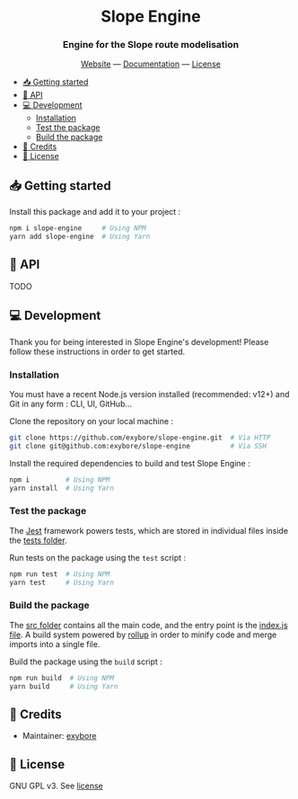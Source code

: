<div align="center">
    <h1>Slope Engine</h1>
    <h3>Engine for the Slope route modelisation</h3>
    <a href="https://slope.netlify.app">Website</a> &mdash; <a href="https://docs.slope.netlify.app">Documentation</a> &mdash; <a href="./LICENSE">License</a>
</div>

- [📥 Getting started](#-getting-started)
- [🔬 API](#-api)
- [💻 Development](#-development)
  - [Installation](#installation)
  - [Test the package](#test-the-package)
  - [Build the package](#build-the-package)
- [📜 Credits](#-credits)
- [🔐 License](#-license)

## 📥 Getting started

Install this package and add it to your project :

```bash
npm i slope-engine     # Using NPM
yarn add slope-engine  # Using Yarn
```

## 🔬 API

TODO

## 💻 Development

Thank you for being interested in Slope Engine's development! Please follow these instructions in order to get started.

### Installation

You must have a recent Node.js version installed (recommended: v12+) and Git in any form : CLI, UI, GitHub...

Clone the repository on your local machine :

```bash
git clone https://github.com/exybore/slope-engine.git  # Via HTTP
git clone git@github.com:exybore/slope-engine          # Via SSH
```

Install the required dependencies to build and test Slope Engine :

```bash
npm i         # Using NPM
yarn install  # Using Yarn
```

### Test the package

The [Jest](https://jestjs.io/) framework powers tests, which are stored in individual files inside the [tests folder](./tests).

Run tests on the package using the `test` script :

```bash
npm run test  # Using NPM
yarn test     # Using Yarn
```

### Build the package

The [src folder](./src) contains all the main code, and the entry point is the [index.js file](./src/index.js). A build system powered by [rollup](https://www.rollupjs.org/) in order to minify code and merge imports into a single file.

Build the package using the `build` script :

```bash
npm run build  # Using NPM
yarn build     # Using Yarn
```

## 📜 Credits

- Maintainer: [exybore](https://github.com/exybore)

## 🔐 License

GNU GPL v3. See [license](https://github.com/exybore/slope-engine/tree/master/LICENSE)
